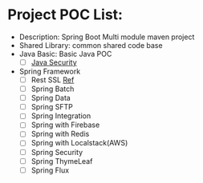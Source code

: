 # Project POC List:
- Description: Spring Boot Multi module maven project 
- Shared Library: common shared code base 
- Java Basic: Basic Java POC
  - [ ] [Java Security](https://github.com/mnhmilu/poc/tree/master/JavaSecurity#readme)
- Spring Framework
  - [ ] Rest SSL [Ref](https://github.com/mnhmilu/poc-java/tree/master/SpringRestSSL)
  - [ ] Spring Batch
  - [ ] Spring Data
  - [ ] Spring SFTP
  - [ ] Spring Integration
  - [ ] Spring with Firebase
  - [ ] Spring with Redis
  - [ ] Spring with Localstack(AWS)
  - [ ] Spring Security 
  - [ ] Spring ThymeLeaf
  - [ ] Spring Flux

